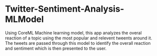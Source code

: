 # Twitter-Sentiment-Analysis-MLModel

Using CoreML Machine learning model, this app analyzes the overal reaction of a topic using the most popular and relevent tweents around it. The tweets are passed through this model to identify the overall reaction and sentiment which is then presented to the user. 
